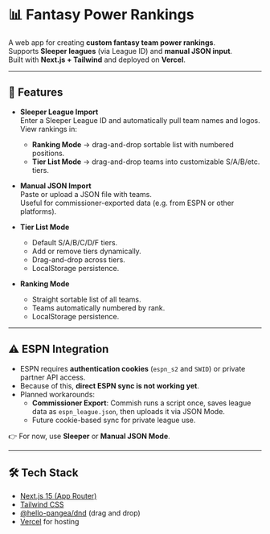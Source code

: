 # 📊 Fantasy Power Rankings

A web app for creating **custom fantasy team power rankings**.  
Supports **Sleeper leagues** (via League ID) and **manual JSON input**.  
Built with **Next.js + Tailwind** and deployed on **Vercel**.

---

## 🚀 Features

- **Sleeper League Import**  
  Enter a Sleeper League ID and automatically pull team names and logos.  
  View rankings in:
  - **Ranking Mode** → drag-and-drop sortable list with numbered positions.  
  - **Tier List Mode** → drag-and-drop teams into customizable S/A/B/etc. tiers.

- **Manual JSON Import**  
  Paste or upload a JSON file with teams.  
  Useful for commissioner-exported data (e.g. from ESPN or other platforms).

- **Tier List Mode**  
  - Default S/A/B/C/D/F tiers.  
  - Add or remove tiers dynamically.  
  - Drag-and-drop across tiers.  
  - LocalStorage persistence.

- **Ranking Mode**  
  - Straight sortable list of all teams.  
  - Teams automatically numbered by rank.  
  - LocalStorage persistence.

---

## ⚠️ ESPN Integration

- ESPN requires **authentication cookies** (`espn_s2` and `SWID`) or private partner API access.  
- Because of this, **direct ESPN sync is not working yet**.  
- Planned workarounds:
  - **Commissioner Export**: Commish runs a script once, saves league data as `espn_league.json`, then uploads it via JSON Mode.  
  - Future cookie-based sync for private league use.  

👉 For now, use **Sleeper** or **Manual JSON Mode**.

---

## 🛠️ Tech Stack

- [Next.js 15 (App Router)](https://nextjs.org/)  
- [Tailwind CSS](https://tailwindcss.com/)  
- [@hello-pangea/dnd](https://github.com/hello-pangea/dnd) (drag and drop)  
- [Vercel](https://vercel.com/) for hosting  